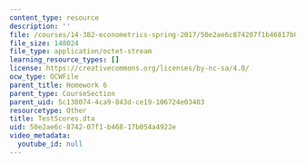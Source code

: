 ```yaml
---
content_type: resource
description: ''
file: /courses/14-382-econometrics-spring-2017/50e2ae6c874207f1b46817b054a4922e_TestScores.dta
file_size: 148024
file_type: application/octet-stream
learning_resource_types: []
license: https://creativecommons.org/licenses/by-nc-sa/4.0/
ocw_type: OCWFile
parent_title: Homework 6
parent_type: CourseSection
parent_uid: 5c138074-4ca9-843d-ce19-106724e03403
resourcetype: Other
title: TestScores.dta
uid: 50e2ae6c-8742-07f1-b468-17b054a4922e
video_metadata:
  youtube_id: null
---
```

